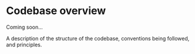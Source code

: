 # Codebase overview


Coming soon...

A description of the structure of the codebase, conventions being followed, and principles.
